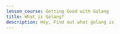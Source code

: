 ```yaml
---
lesson_course: Getting Good with Golang
title: What is Golang?
description: Hey, Find out what golang is
---
```

